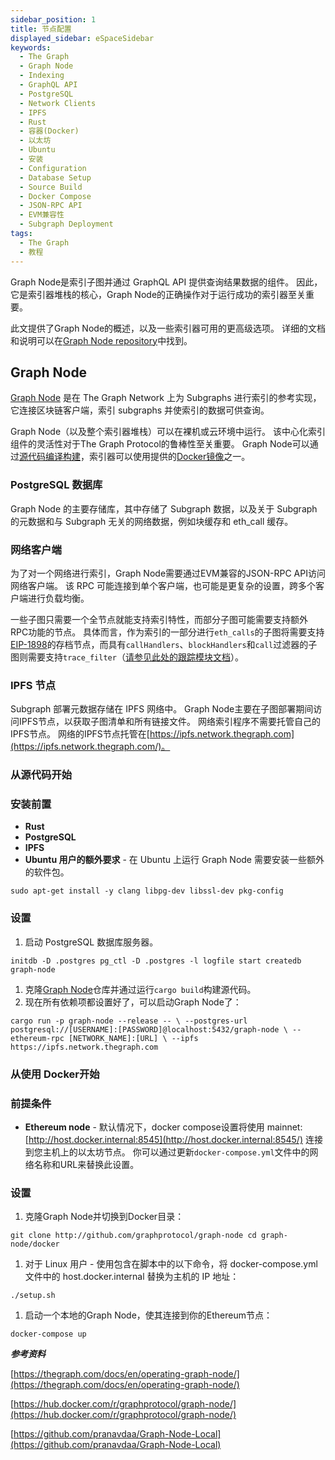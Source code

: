 ```yaml
---
sidebar_position: 1
title: 节点配置
displayed_sidebar: eSpaceSidebar
keywords:
  - The Graph
  - Graph Node
  - Indexing
  - GraphQL API
  - PostgreSQL
  - Network Clients
  - IPFS
  - Rust
  - 容器(Docker)
  - 以太坊
  - Ubuntu
  - 安装
  - Configuration
  - Database Setup
  - Source Build
  - Docker Compose
  - JSON-RPC API
  - EVM兼容性
  - Subgraph Deployment
tags:
  - The Graph
  - 教程
---
```


Graph Node是索引子图并通过 GraphQL API 提供查询结果数据的组件。 因此，它是索引器堆栈的核心，Graph Node的正确操作对于运行成功的索引器至关重要。

此文提供了Graph Node的概述，以及一些索引器可用的更高级选项。 详细的文档和说明可以在[Graph Node repository](https://github.com/graphprotocol/graph-node)中找到。

## Graph Node

[Graph Node](https://github.com/graphprotocol/graph-node) 是在 The Graph Network 上为 Subgraphs 进行索引的参考实现，它连接区块链客户端，索引 subgraphs 并使索引的数据可供查询。

Graph Node（以及整个索引器堆栈）可以在裸机或云环境中运行。 该中心化索引组件的灵活性对于The Graph Protocol的鲁棒性至关重要。 Graph Node可以通过[源代码编译构建](https://github.com/graphprotocol/graph-node)，索引器可以使用提供的[Docker镜像](https://hub.docker.com/r/graphprotocol/graph-node)之一。

### PostgreSQL 数据库

Graph Node 的主要存储库，其中存储了 Subgraph 数据，以及关于 Subgraph 的元数据和与 Subgraph 无关的网络数据，例如块缓存和 eth_call 缓存。

### 网络客户端

为了对一个网络进行索引，Graph Node需要通过EVM兼容的JSON-RPC API访问网络客户端。 该 RPC 可能连接到单个客户端，也可能是更复杂的设置，跨多个客户端进行负载均衡。

一些子图只需要一个全节点就能支持索引特性，而部分子图可能需要支持额外RPC功能的节点。 具体而言，作为索引的一部分进行`eth_calls`的子图将需要支持[EIP-1898](https://eips.ethereum.org/EIPS/eip-1898)的存档节点，而具有`callHandlers`、`blockHandlers`和`call`过滤器的子图则需要支持`trace_filter`（[请参见此处的跟踪模块文档](https://openethereum.github.io/JSONRPC-trace-module)）。

### IPFS 节点

Subgraph 部署元数据存储在 IPFS 网络中。 Graph Node主要在子图部署期间访问IPFS节点，以获取子图清单和所有链接文件。 网络索引程序不需要托管自己的IPFS节点。 网络的IPFS节点托管在[https://ipfs.network.thegraph.com](https://ipfs.network.thegraph.com/)。

### 从源代码开始

### 安装前置

- **Rust**
- **PostgreSQL**
- **IPFS**
- **Ubuntu 用户的额外要求** - 在 Ubuntu 上运行 Graph Node 需要安装一些额外的软件包。

`sudo apt-get install -y clang libpg-dev libssl-dev pkg-config`

### 设置

1. 启动 PostgreSQL 数据库服务器。

`initdb -D .postgres
pg_ctl -D .postgres -l logfile start
createdb graph-node`

1. 克隆[Graph Node](https://github.com/graphprotocol/graph-node)仓库并通过运行`cargo build`构建源代码。
2. 现在所有依赖项都设置好了，可以启动Graph Node了：

`cargo run -p graph-node --release -- \
  --postgres-url postgresql://[USERNAME]:[PASSWORD]@localhost:5432/graph-node \
  --ethereum-rpc [NETWORK_NAME]:[URL] \
  --ipfs https://ipfs.network.thegraph.com`

### 从使用 Docker开始

### 前提条件

- **Ethereum node** - 默认情况下，docker compose设置将使用 mainnet: [http://host.docker.internal:8545](http://host.docker.internal:8545/) 连接到您主机上的以太坊节点。 你可以通过更新`docker-compose.yml`文件中的网络名称和URL来替换此设置。

### 设置

1. 克隆Graph Node并切换到Docker目录：

`git clone http://github.com/graphprotocol/graph-node
cd graph-node/docker`

1. 对于 Linux 用户 - 使用包含在脚本中的以下命令，将 docker-compose.yml 文件中的 host.docker.internal 替换为主机的 IP 地址：

`./setup.sh`

1. 启动一个本地的Graph Node，使其连接到你的Ethereum节点：

`docker-compose up`

***参考资料***

[https://thegraph.com/docs/en/operating-graph-node/](https://thegraph.com/docs/en/operating-graph-node/)

[https://hub.docker.com/r/graphprotocol/graph-node/](https://hub.docker.com/r/graphprotocol/graph-node/)

[https://github.com/pranavdaa/Graph-Node-Local](https://github.com/pranavdaa/Graph-Node-Local)
